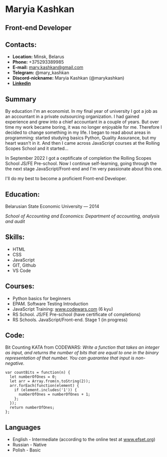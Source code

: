 # **Maryia Kashkan**

## **Front-end Developer**

## **Contacts:**
- **Location:** Minsk, Belarus
- **Phone:** +375293389985
- **E-mail:** mary.kashkan@gmail.com
- **Telegram:** @mary_kashkan
- **Discord-nickname:** Maryia Kashkan (@marykashkan)
- **[Linkedin](https://www.linkedin.com/in/maryia-kashkan-466654249/)**

## **Summary**
By education I'm an economist. In my final year of university I got a job as an accountant in a private outsourcing organization. I had gained experience and grew into a chief accountant in a couple of years. But over time my work became boring, it was no longer enjoyable for me. Therefore I decided to change something in my life. I began to read about areas in programming: started studying basics Python, Quality Assurance, but my heart wasn't in it. And then I came across JavaScript courses at the Rolling Scopes School and it started...
  
In September 2022 I got a ceptificate of completion the Rolling Scopes School JS/FE Pre-school. Now I continue self-learning, going through the the next stage JavaScript/Front-end and I'm very passionate about this one. 
  
I'll do my best to become a proficient Front-end Developer. 

## **Education:**
Belarusian State Economic University — 2014

_School of Accounting and Economics: Department of accounting, analysis and audit_

## **Skills:** 
- HTML
- CSS
- JavaScript
- GIT, Github
- VS Code

## **Courses:**
- Python basics for beginners
- EPAM. Software Testing Introduction
- JavaScript Training: www.codewars.com (6 kyu)
- RS School. JS/FE Pre-school (have certificate of completions)
- RS Schools. JavaScript/Front-end. Stage 1 (in progress)

## **Code:**
Bit Counting KATA from CODEWARS: _Write a function that takes an integer as input, and returns the number of bits that are equal to one in the binary representation of that number. You can guarantee that input is non-negative._
```
var countBits = function(n) {
  let numberOfOnes = 0;
  let arr = Array.from(n.toString(2));
  arr.forEach(function(element) {    
    if (element.includes('1')) {      
      numberOfOnes = numberOfOnes + 1;
    };  
  });  
  return numberOfOnes;
};
```
## **Languages**
- English - Intermediate (according to the online test at www.efset.org)
- Russian - Native
- Polish - Basic
